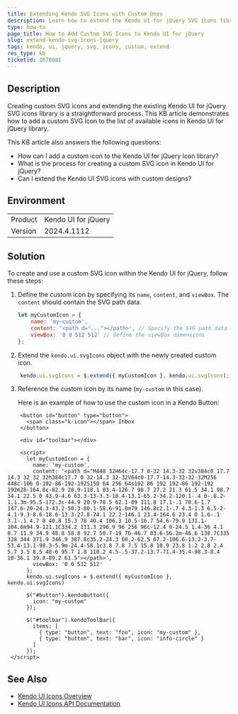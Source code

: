```yaml
---
title: Extending Kendo SVG Icons with Custom Ones
description: Learn how to extend the Kendo UI for jQuery SVG icons library by creating and adding custom SVG icons.
type: how-to
page_title: How to Add Custom SVG Icons to Kendo UI for jQuery
slug: extend-kendo-svg-icons-jquery
tags: kendo, ui, jquery, svg, icons, custom, extend
res_type: kb
ticketid: 1670081
---
```


## Description
Creating custom SVG icons and extending the existing Kendo UI for jQuery SVG icons library is a straightforward process. This KB article demonstrates how to add a custom SVG icon to the list of available icons in Kendo UI for jQuery library.

This KB article also answers the following questions:
- How can I add a custom icon to the Kendo UI for jQuery Icon library?
- What is the process for creating a custom SVG icon in Kendo UI for jQuery?
- Can I extend the Kendo UI SVG icons with custom designs?

## Environment
<table>
<tbody>
<tr>
<td>Product</td>
<td>Kendo UI for jQuery</td>
</tr>
<tr>
<td>Version</td>
<td>2024.4.1112</td>
</tr>
</tbody>
</table>

## Solution
To create and use a custom SVG icon within the Kendo UI for jQuery, follow these steps:

1. Define the custom icon by specifying its `name`, `content`, and `viewBox`. The `content` should contain the SVG path data.

    ```javascript
    let myCustomIcon = {
        name: 'my-custom',
        content: '<path d="..."></path>', // Specify the SVG path data
        viewBox: '0 0 512 512' // Define the viewBox dimensions
    };
    ```

2. Extend the `kendo.ui.svgIcons` object with the newly created custom icon.

```javascript
    kendo.ui.svgIcons = $.extend({ myCustomIcon }, kendo.ui.svgIcons);
```

3. Reference the custom icon by its name (`my-custom` in this case).

    Here is an example of how to use the custom icon in a Kendo Button:

```dojo
    <button id="button" type="button">
      <span class="k-icon"></span> Inbox
    </button>

    <div id="toolbar"></div>

    <script>
      let myCustomIcon = {
        name: 'my-custom',
        content: '<path d="M448 32H64c-17.7 0-32 14.3-32 32v384c0 17.7 14.3 32 32 32h384c17.7 0 32-14.3 32-32V64c0-17.7-14.3-32-32-32M256 448c-106 0-192-86-192-192S150 64 256 64s192 86 192 192-86 192-192 192m28-164.8c-82.9 28.9-118.1 83.4-126.7 98.7 27.2 21.3 61.5 34.1 98.7 34.1 22.5 0 43.9-4.6 63.3-13-3.3-18.4-13.1-65.2-34.2-120.1-.4 0-.8.2-1.1.3m-95.5-172.3c-44.9 20.9-78.5 62.1-89 111.8 17.1-.1 78.6-1.7 147.6-20-24.3-43.2-50.3-80.1-58.6-91.8m79 146.8c2.1-.7 4.3-1.3 6.5-2-4.1-9.3-8.6-18.6-13.3-27.8-74.1 22.2-146.1 23.4-164.6 23.4 0 1.6-.1 3.1-.1 4.7 0 40.8 15.3 78 40.4 106.3 10.5-16.7 54.6-79.9 131.1-104.6m94.9-121.1C334.2 111.3 296.9 96 256 96c-12.4 0-24.5 1.4-36 4.1 8.7 11.9 34.9 48.8 58.8 92.7 50.7-19 76-46.7 83.6-56.2m-46.6 138.7C335 328 344 371.9 346.9 387.8c35.2-24.3 60.2-62.5 67.2-106.6-13.2-3.7-53.4-13.1-98.3-5.9m-24.4-58.1c3.8 7.8 7.5 15.8 10.9 23.8 1.2 2.8 2.4 5.7 3.5 8.5 48-6 95.7 1.8 110.2 4.5-.5-37.2-13.7-71.4-35.4-98.3-8.4 10-36.1 39.8-89.2 61.5"></path>',
        viewBox: '0 0 512 512'
      };
      kendo.ui.svgIcons = $.extend({ myCustomIcon }, kendo.ui.svgIcons)
      
      $("#button").kendoButton({
        icon: "my-custom"
      });

      $("#toolbar").kendoToolBar({
        items: [
          { type: "button", text: "foo", icon: "my-custom" },
          { type: "button", text: "bar", icon: "info-circle" }
        ]
      });
 </script>
```

## See Also
- [Kendo UI Icons Overview](https://docs.telerik.com/kendo-ui/styles-and-layout/icons-web)
- [Kendo UI Icons API Documentation](https://docs.telerik.com/kendo-ui/api/javascript/ui/ui/methods/icon)
